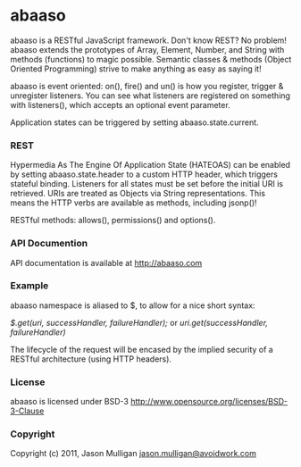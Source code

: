 # abaaso
abaaso is a RESTful JavaScript framework. Don't know REST? No problem! abaaso extends the prototypes of Array, Element, Number, and String with methods (functions) to magic possible. Semantic classes & methods (Object Oriented Programming) strive to make anything as easy as saying it!

abaaso is event oriented: on(), fire() and un() is how you register, trigger & unregister listeners. You can see what listeners are registered on something with listeners(), which accepts an optional event parameter.

Application states can be triggered by setting abaaso.state.current.

### REST
Hypermedia As The Engine Of Application State (HATEOAS) can be enabled by setting abaaso.state.header to a custom HTTP header, which triggers stateful binding. Listeners for all states must be set before the initial URI is retrieved. URIs are treated as Objects via String representations. This means the HTTP verbs are available as methods, including jsonp()!

RESTful methods: allows(), permissions() and options().


### API Documention
API documentation is available at http://abaaso.com 


### Example
abaaso namespace is aliased to $, to allow for a nice short syntax:


*$.get(uri, successHandler, failureHandler);* or *uri.get(successHandler, failureHandler)*


The lifecycle of the request will be encased by the implied security of a RESTful architecture (using HTTP headers).


### License
abaaso is licensed under BSD-3 http://www.opensource.org/licenses/BSD-3-Clause

### Copyright
Copyright (c) 2011, Jason Mulligan <jason.mulligan@avoidwork.com>